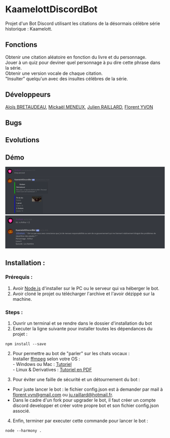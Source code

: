 # KaamelottDiscordBot
Projet d'un Bot Discord utilisant les citations de la désormais célèbre série historique : Kaamelott. 

## Fonctions
Obtenir une citation aléatoire en fonction du livre et du personnage.  
Jouer à un quiz pour deviner quel personnage à pu dire cette phrase dans la série.  
Obtenir une version vocale de chaque citation.   
"Insulter" quelqu'un avec des insultes célèbres de la série. 

## Développeurs
[Aloïs BRETAUDEAU](https://github.com/Kilo-Graham), [Mickaël MENEUX](https://github.com/MickaMx), [Julien RAILLARD](https://github.com/jraillard), [Florent YVON](https://github.com/florentyvon)

## Bugs

## Evolutions

## Démo
![DemoQuiz](/demo/quizz.png)
![DemoCitation](/demo/citation.png)
## Installation :
### Prérequis :
1. Avoir [Node.js](https://nodejs.org/en/download/) d'installer sur le PC ou le serveur qui va héberger le bot.  
2. Avoir cloné le projet ou télécharger l'archive et l'avoir dézippé sur la machine. 
### Steps :
1. Ouvrir un terminal et se rendre dans le dossier d'installation du bot
2. Executer la ligne suivante pour installer toutes les dépendances du projet : 
```
npm install --save
```
2. Pour permettre au bot de "parler" sur les chats vocaux :  
    Installer [ffmpeg](https://ffmpeg.org/download.html) selon votre OS :  
        - Windows ou Mac : [Tutoriel](https://emirchouchane.com/tutoriel-ffmpeg/)  
        - Linux & Derivatives : [Tutoriel en PDF](lephmetre.fr/papers/ffmpeg_bases.pdf)  

3. Pour éviter une faille de sécurité et un détournement du bot :
- Pour juste lancer le bot : le fichier config.json est à demander par mail à florent.yvn@gmail.com ou ju.raillard@hotmail.fr.
- Dans le cadre d'un fork pour upgrader le bot, il faut créer un compte discord developper et créer votre propre bot et son fichier config.json associé.

4. Enfin, terminer par executer cette commande pour lancer le bot :
```
node --harmony .
```
